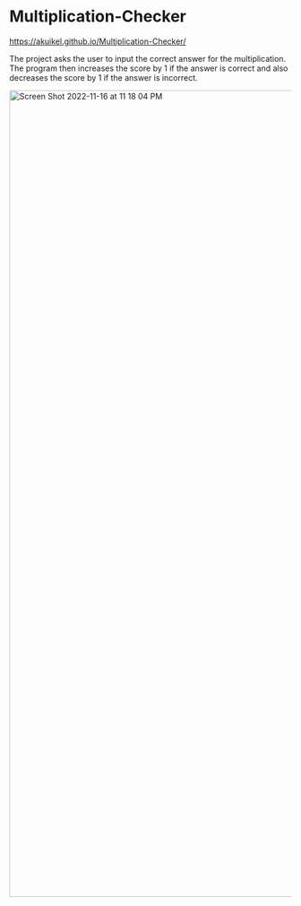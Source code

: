# Multiplication-Checker

https://akuikel.github.io/Multiplication-Checker/

The project asks the user to input the correct answer for the multiplication. The program then increases the score by 1 if the answer is correct and also decreases the score by 1 if the answer is incorrect.


<img width="1440" alt="Screen Shot 2022-11-16 at 11 18 04 PM" src="https://user-images.githubusercontent.com/108853044/202362479-86daa6ea-f17e-43d2-a436-e5805e942ac4.png">
